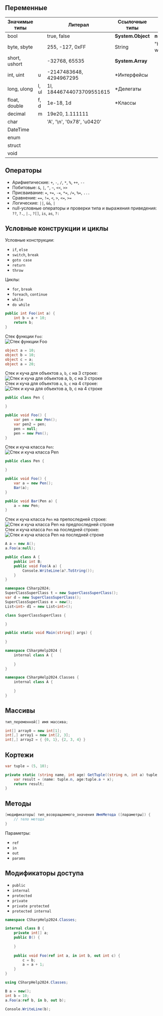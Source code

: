 ## Переменные

| Значимые типы |       | Литерал                     | Ссылочные типы    |                |
| ------------- | ----- | --------------------------- | ----------------- | -------------- |
| bool          |       | true, false                 | **System.Object** | **null**       |
| byte, sbyte   |       | 255, -127, 0xFF             | String            | "Hello world!" |
| short, ushort |       | -32768, 65535               | **System.Array**  |                |
| int, uint     | u     | -2147483648, 4294967295     | \*Интерфейсы      |                |
| long, ulong   | l, ul | 1l, 18446744073709551615    | \*Делегаты        |                |
| float, double | f, d  | 1e-18, 1d                   | \*Классы          |                |
| decimal       | m     | 19e20, 1.111111             |                   |                |
| char          |       | 'A', '\\n', '0x78', 'u0420' |                   |                |
| DateTime      |       |                             |                   |                |
| enum          |       |                             |                   |                |
| struct        |       |                             |                   |                |
| void          |       |                             |                   |                |
## Операторы
- Арифметические: `+`, `-`, `/`, `*`, `%`, `++`, `--`
- Побитовые: `&`, `|`, `^`, `~`, `<<`, `>>`
- Присваивание: `=`, `+=`, `-=`, `*=`, `/=`, `%=`, `...`
- Сравнение: `==`, `!=`, `<`, `>`, `<=`, `>=`
- Логические: `||`, `&&`, `|`
- null-условные операторы и проверки типа и выражения приведения: `??`, `?.`, `|.`, `?[]`, `is`, `as`, `?:`
## Условные конструкции и циклы
Условные конструкции:
- `if`, `else`
- `switch`, `break`
- `goto case`
- `return`
- `throw`
  
Циклы:
- `for`, `break`
- `foreach`, `continue`
- `while`
- `do while`

```cs
public int Foo(int a) {
	int b = a + 10;
	return b;
}
```
Стек функции `Foo`:  
![Стек функции Foo](01_01.%20Стек%20функции%20Foo.png)  
```cs
object a = 10;
object b = 10;
object c = a;
object a = 20;
```
Стек и куча для объектов `a`, `b`, `c` на 3 строке:  
![Стек и куча для объектов a, b, c на 3 строке](01_02.%20Стек%20и%20куча%20для%20объектов%20a,%20b,%20c%20на%203%20строке.png)  
Стек и куча для объектов `a`, `b`, `c` на 4 строке:  
![Стек и куча для объектов a, b, c на 4 строке](01_03.%20Стек%20и%20куча%20для%20объектов%20a,%20b,%20c%20на%204%20строке.png)  
```cs
public class Pen {

}

public void Foo() {
	var pen = new Pen();
	var pen2 = pen;
	pen = null;
	pen = new Pen();
}
```
Стек и куча класса `Pen`:  
![Стек и куча класса Pen](01_04.%20Стек%20и%20куча%20класса%20Pen.png)
```cs
public class Pen {

}

public void Foo() {
	var a = new Pen();
	Bar(a);
}

public void Bar(Pen a) {
	a = new Pen;
}
```
Стек и куча класса `Pen` на препоследней строке:  
![Стек и куча класса Pen на предпоследней строке](01_05.%20Стек%20и%20куча%20класса%20Pen%20на%20предпоследней%20строке.png)  
Стек и куча класса `Pen` на последней строке:  
![Стек и куча класса Pen на последней строке](01_06.%20Стек%20и%20куча%20класса%20Pen%20на%20последней%20строке.png)  

```cs
A a = new A();
a.Foo(a:null);

public class A {
	public int B;
	public void Foo(A a) {
		Console.WriteLine(a?.ToString());
	}
}
```
  
```cs
namespace CSharp2024;
SuperClassSuperClass t = new SuperClassSuperClass();
var d = new SuperClassSuperClass();
SuperClassSuperClass e = new();
List<int> d1 = new List<int>();

class SuperClassSuperClass {

}

public static void Main(string[] args) {
	
}
```

```cpp
namespace CSharpHelp2024 {
	internal class A {
	
	}
}

namespace CSharpHelp2024.Classes {
	internal class A {
	
	}
}
```
## Массивы
```cs
тип_переменной[] имя массива;

int[] array0 = new int[1];
int[,] array1 = new int[2, 3];
int[,] array2 = { {0, 1}, {2, 3, 4} }
```
## Кортежи
```cs
var tuple = (5, 10);

private static (string name, int age) GetTuple((string n, int a) tuple, int x) {
	var result = (name: tuple.n, age:tuple.a + x);
	return result;
}
```
## Методы
```cs
[модификаторы] тип_возвращаемого_значения ИмяМетода ([параметры]) {
	// тело метода
}
```
Параметры:
- `ref`
- `in`
- `out`
- `params`
## Модификаторы доступа
- `public`
- `internal`
- `protected`
- `private`
- `private protected`
- `protected internal`
  
```cs
namespace CSharpHelp2024.Classes;

internal class B {
	private int[] a;
	public B() {
	
	}
	
	public void Foo(ref int a, in int b, out int c) {
		c = b;
		a = a + 1;
	}
}

using CSharpHelp2024.Classes;

B a = new();
int b = 10;
a.Foo(a:ref b, in b, out b);

Console.WriteLine(b);
```